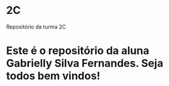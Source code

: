 # 2C
Repositório da turma 2C
# Este é o repositório da aluna Gabrielly Silva Fernandes. Seja todos bem vindos!
